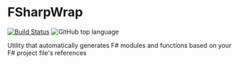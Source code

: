 # FSharpWrap
[![Build Status](https://github.com/davnavr/FSharpWrap/workflows/Build/badge.svg)](https://github.com/davnavr/FSharpWrap/actions?query=workflow%3ABuild)
![GitHub top language](https://img.shields.io/github/languages/top/davnavr/fsharpwrap)

Utility that automatically generates F# modules and functions based on your F# project file's references

